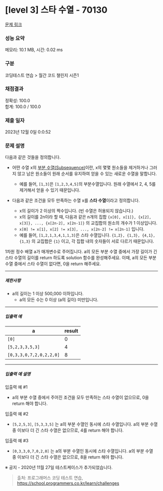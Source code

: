# [level 3] 스타 수열 - 70130 

[문제 링크](https://school.programmers.co.kr/learn/courses/30/lessons/70130) 

### 성능 요약

메모리: 10.1 MB, 시간: 0.02 ms

### 구분

코딩테스트 연습 > 월간 코드 챌린지 시즌1

### 채점결과

정확성: 100.0<br/>합계: 100.0 / 100.0

### 제출 일자

2023년 12월 0일 0:0:52

### 문제 설명

<p>다음과 같은 것들을 정의합니다.</p>

<ul>
<li><p>어떤 수열 x의 <a href="https://en.wikipedia.org/wiki/Subsequence" target="_blank" rel="noopener">부분 수열(Subsequence)</a>이란, x의 몇몇 원소들을 제거하거나 그러지 않고 남은 원소들이 원래 순서를 유지하여 얻을 수 있는 새로운 수열을 말합니다.</p>

<ul>
<li>예를 들어, <code>[1,3]</code>은 <code>[1,2,3,4,5]</code>의 부분수열입니다. 원래 수열에서 2, 4, 5를 제거해서 얻을 수 있기 때문입니다.</li>
</ul></li>
<li><p>다음과 같은 조건을 모두 만족하는 수열 x를 <strong>스타 수열</strong>이라고 정의합니다.</p>

<ul>
<li>x의 길이가 2 이상의 짝수입니다. (빈 수열은 허용되지 않습니다.)</li>
<li>x의 길이를 2n이라 할 때, 다음과 같은 n개의 집합 <code>{x[0], x[1]}, {x[2], x[3]}, ..., {x[2n-2], x[2n-1]}</code> 의 교집합의 원소의 개수가 1 이상입니다.</li>
<li><code>x[0] != x[1], x[2] != x[3], ..., x[2n-2] != x[2n-1]</code> 입니다.</li>
<li>예를 들어, <code>[1,2,1,3,4,1,1,3]</code>은 스타 수열입니다. <code>{1,2}, {1,3}, {4,1}, {1,3}</code> 의 교집합은 <code>{1}</code> 이고, 각 집합 내의 숫자들이 서로 다르기 때문입니다.</li>
</ul></li>
</ul>

<p>1차원 정수 배열 a가 매개변수로 주어집니다. a의 모든 부분 수열 중에서 가장 길이가 긴 스타 수열의 길이를 return 하도록 solution 함수를 완성해주세요. 이때, a의 모든 부분 수열 중에서 스타 수열이 없다면, 0을 return 해주세요.</p>

<hr>

<h5>제한사항</h5>

<ul>
<li>a의 길이는 1 이상 500,000 이하입니다.

<ul>
<li>a의 모든 수는 0 이상 (a의 길이) 미만입니다.</li>
</ul></li>
</ul>

<hr>

<h5>입출력 예</h5>
<table class="table">
        <thead><tr>
<th>a</th>
<th>result</th>
</tr>
</thead>
        <tbody><tr>
<td><code>[0]</code></td>
<td>0</td>
</tr>
<tr>
<td><code>[5,2,3,3,5,3]</code></td>
<td>4</td>
</tr>
<tr>
<td><code>[0,3,3,0,7,2,0,2,2,0]</code></td>
<td>8</td>
</tr>
</tbody>
      </table>
<hr>

<h5>입출력 예 설명</h5>

<p>입출력 예 #1</p>

<ul>
<li>a의 부분 수열 중에서 주어진 조건을 모두 만족하는 스타 수열이 없으므로, 0을 return 해야 합니다.</li>
</ul>

<p>입출력 예 #2</p>

<ul>
<li><code>[5,2,5,3]</code>, <code>[5,3,3,5]</code> 는 a의 부분 수열인 동시에 스타 수열입니다. a의 부분 수열 중 이보다 더 긴 스타 수열은 없으므로, 4를 return 해야 합니다.</li>
</ul>

<p>입출력 예 #3</p>

<ul>
<li><code>[0,3,3,0,7,0,2,0]</code> 는 a의 부분 수열인 동시에 스타 수열입니다. a의 부분 수열 중 이보다 더 긴 스타 수열은 없으므로, 8을 return 해야 합니다.</li>
</ul>

<p>※ 공지 - 2020년 11월 27일 테스트케이스가 추가되었습니다.</p>


> 출처: 프로그래머스 코딩 테스트 연습, https://school.programmers.co.kr/learn/challenges